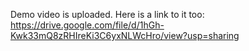 Demo video is uploaded. Here is a link to it too: https://drive.google.com/file/d/1hGh-Kwk33mQ8zRHIreKi3C6yxNLWcHro/view?usp=sharing 
